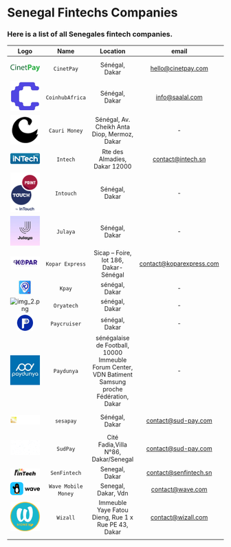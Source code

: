# Senegal Fintechs Companies 
### Here is a list of all Senegales fintech companies.

|                   Logo                    |        Name         |                                                               Location                                                                |                    email                     |                  website                   |                        phone                         |
|:-----------------------------------------:|:-------------------:|:-------------------------------------------------------------------------------------------------------------------------------------:|:--------------------------------------------:|:------------------------------------------:|:----------------------------------------------------:|
|       ![img.png](assets/img_15.png)       |     `CinetPay`      |                                                            Sénégal, Dakar                                                             |              hello@cinetpay.com              |           https://cinetpay.com/            |      (+221) 33 823 98 17 - (+221) 77 739 69 21       |
|      ![img_9.png](assets/img_9.png)       |   `CoinhubAfrica`   |                                                            Sénégal, Dakar                                                             |               info@saalal.com                |            https://saalal.com/             |                          -                           |
|       ![img.png](assets/img_17.png)       |    `Cauri Money`    |                                             Sénégal, Av. Cheikh Anta Diop, Mermoz, Dakar                                              |                      -                       |            https://cauri.money/            |                     +33980800698                     |
|      ![img_8.png](assets/img_8.png)       |      `Intech`       |                                                     Rte des Almadies, Dakar 12000                                                     |              contact@intech.sn               |             https://intech.sn/             |                    +221338259080                     |
|      ![img_1.png](assets/img_1.png)       |      `Intouch`      |                                                            Sénégal, Dakar                                                             |                      -                       |        https://en.intouchgroup.net/        |                  +221 77 369 28 23                   |
|       ![img.png](assets/img_16.png)       |      `Julaya`       |                                                            Sénégal, Dakar                                                             |                      -                       |             https://julaya.co/             |                   +221 778 016 000                   |
|       ![img.png](assets/img_18.png)       |   `Kopar Express`   |                                                 Sicap – Foire, lot 186, Dakar-Sénégal                                                 |           contact@koparexpress.com           |         https://koparexpress.com/          |                          -                           |
|      ![img_7.png](assets/img_7.png)       |       `Kpay`        |                                                            sénégal, Dakar                                                             |                      -                       |              https://kpay.sn/              |                          -                           |
|      ![img_2.png](assets/img_12.png)      |     `Oryatech`      |                                                            sénégal, Dakar                                                             |                      -                       |           https://oryatech.com/            |                          -                           |
|      ![img_2.png](assets/img_2.png)       |    `Paycruiser`     |                                                            sénégal, Dakar                                                             |                      -                       |        https://www.paycruiser.com/         |                          -                           |
|      ![img_4.png](assets/img_4.png)       |     `Paydunya`      |                  sénégalaise de Football, 10000 Immeuble Forum Center, VDN Batiment Samsung proche Fédération, Dakar                  |                      -                       |           https://paydunya.com/            |                          -                           |
|      ![img_3.png](assets/img_13.png)      |      `sesapay`      |                                                            Sénégal, Dakar                                                             |             contact@sud-pay.com              |          https://www.sesapay.sn/           |        +221 78 308 01 01 - +221 78 308 00 00         |
|     ![img_10.png](assets/img_10.png)      |      `SudPay`       |                                                 Cité Fadia,Villa N°86, Dakar/Senegal                                                  |             contact@sud-pay.com              |          https://www.sud-pay.com/          |                 (+221) 33 835 93 50                  |
|      ![img_1.png](assets/img_11.png)      |    `SenFintech`     |                                                            Senegal, Dakar                                                             |            contact@senfintech.sn             |           https://senfintech.sn/           |                  +221 33 868 14 60                   |
|      ![img_5.png](assets/img_5.png)       | `Wave Mobile Money` |                                                          Senegal, Dakar, Vdn                                                          |               contact@wave.com               |          https://www.wave.com/en/          |                                                      |
|      ![img_4.png](assets/img_14.png)      |      `Wizall`       |                                          Immeuble Yaye Fatou Dieng, Rue 1 x Rue PE 43, Dakar                                          |              contact@wizall.com              |    https://www.wizallmoney.com/accueil     |                  +221 33 864 99 00                   |
|                                           |                     |                                                                                                                                       |                                              |                                            |